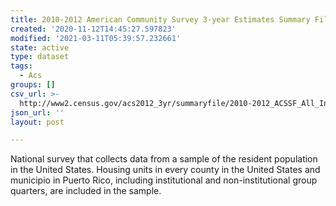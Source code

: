 ```yaml
---
title: 2010-2012 American Community Survey 3-year Estimates Summary File
created: '2020-11-12T14:45:27.597823'
modified: '2021-03-11T05:39:57.232661'
state: active
type: dataset
tags:
  - Acs
groups: []
csv_url: >-
  http://www2.census.gov/acs2012_3yr/summaryfile/2010-2012_ACSSF_All_In_1_Giant_Files(Experienced-Users-Only)/All_Geographies.zip
json_url: ''
layout: post

---
```

National survey that collects data from a sample of the resident population in the United States. Housing units in every county in the United States and municipio in Puerto Rico, including institutional and non-institutional group quarters, are included in the sample.
